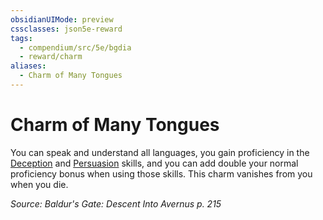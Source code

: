 ```yaml
---
obsidianUIMode: preview
cssclasses: json5e-reward
tags:
  - compendium/src/5e/bgdia
  - reward/charm
aliases:
  - Charm of Many Tongues
---
```

# Charm of Many Tongues

You can speak and understand all languages, you gain proficiency in the [Deception](2-Mechanics/CLI/rules/skills.md#Deception) and [Persuasion](2-Mechanics/CLI/rules/skills.md#Persuasion) skills, and you can add double your normal proficiency bonus when using those skills. This charm vanishes from you when you die.

*Source: Baldur's Gate: Descent Into Avernus p. 215*